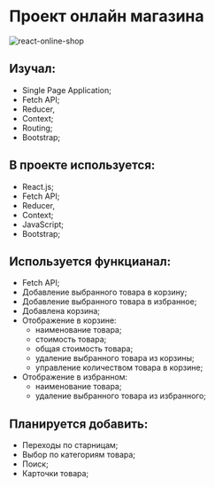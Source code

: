 # Проект онлайн магазина

![react-online-shop](https://user-images.githubusercontent.com/93434868/167245522-85ef1016-0232-49b0-b096-b093be23406f.gif)

## Изучал:

- Single Page Application;
- Fetch API;
- Reducer,
- Context;
- Routing;
- Bootstrap;

## В проекте используется:

- React.js;
- Fetch API;
- Reducer,
- Context;
- JavaScript;
- Bootstrap;

## Используется функцианал:

- Fetch API;
- Добавление выбранного товара в корзину;
- Добавление выбранного товара в избранное;
- Добавлена корзина;
- Отображение в корзине:
  - наименование товара;
  - стоимость товара;
  - общая стоимость товара;
  - удаление выбранного товара из корзины;
  - управление количеством товара в корзине;
- Отображение в избранном:
  - наименование товара;
  - удаление выбранного товара из избранного;

## Планируется добавить:

- Переходы по старницам;
- Выбор по категориям товара;
- Поиск;
- Карточки товара;
